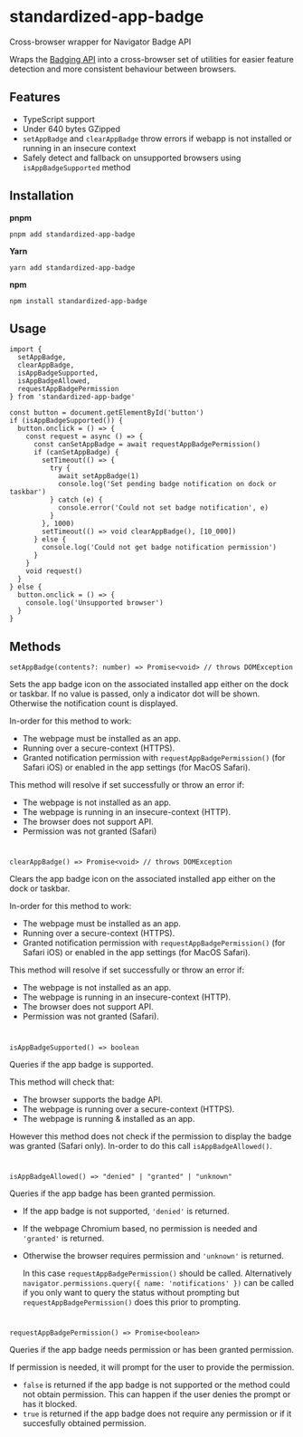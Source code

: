 # standardized-app-badge

Cross-browser wrapper for Navigator Badge API

Wraps the [Badging API](https://developer.mozilla.org/en-US/docs/Web/API/Badging_API)
into a cross-browser set of utilities for easier feature detection
and more consistent behaviour between browsers.

## Features

- TypeScript support
- Under 640 bytes GZipped
- `setAppBadge` and `clearAppBadge` throw errors if webapp is not installed or running in an insecure context
- Safely detect and fallback on unsupported browsers using `isAppBadgeSupported` method

## Installation

**pnpm**

```pnpm
pnpm add standardized-app-badge
```

**Yarn**

```yarn
yarn add standardized-app-badge
```

**npm**

```npm
npm install standardized-app-badge
```

## Usage

```tsx
import { 
  setAppBadge,
  clearAppBadge, 
  isAppBadgeSupported,
  isAppBadgeAllowed,
  requestAppBadgePermission
} from 'standardized-app-badge'

const button = document.getElementById('button')
if (isAppBadgeSupported()) {
  button.onclick = () => {
    const request = async () => {
      const canSetAppBadge = await requestAppBadgePermission()
      if (canSetAppBadge) {
        setTimeout(() => {
          try {
            await setAppBadge(1)
            console.log('Set pending badge notification on dock or taskbar')
          } catch (e) {
            console.error('Could not set badge notification', e)
          }
        }, 1000)
        setTimeout(() => void clearAppBadge(), [10_000])
      } else {
        console.log('Could not get badge notification permission')
      }
    }
    void request()
  }
} else {
  button.onclick = () => {
    console.log('Unsupported browser')
  }
}
```

## Methods

```tsx
setAppBadge(contents?: number) => Promise<void> // throws DOMException
```

Sets the app badge icon on the associated installed
app either on the dock or taskbar.  If no
value is passed, only a indicator dot will be shown.
Otherwise the notification count is displayed.

In-order for this method to work:
- The webpage must be installed as an app.
- Running over a secure-context (HTTPS).
- Granted notification permission with `requestAppBadgePermission()` (for Safari iOS) 
  or enabled in the app settings (for MacOS Safari). 

This method will resolve if set successfully or throw an error if:
- The webpage is not installed as an app.
- The webpage is running in an insecure-context (HTTP).
- The browser does not support API.
- Permission was not granted (Safari)

#

```tsx
clearAppBadge() => Promise<void> // throws DOMException
```

Clears the app badge icon on the associated installed
app either on the dock or taskbar.

In-order for this method to work:
- The webpage must be installed as an app.
- Running over a secure-context (HTTPS).
- Granted notification permission with `requestAppBadgePermission()` (for Safari iOS) 
  or enabled in the app settings (for MacOS Safari).

This method will resolve if set successfully or throw an error if:
- The webpage is not installed as an app.
- The webpage is running in an insecure-context (HTTP).
- The browser does not support API.
- Permission was not granted (Safari).

#

```tsx
isAppBadgeSupported() => boolean
```
Queries if the app badge is supported.

This method will check that:
- The browser supports the badge API.
- The webpage is running over a secure-context (HTTPS).
- The webpage is running & installed as an app.

However this method does not check if the permission 
to display the badge was granted (Safari only).
In-order to do this call `isAppBadgeAllowed()`.

#

```tsx
isAppBadgeAllowed() => "denied" | "granted" | "unknown"
```
Queries if the app badge has been granted permission.
- If the app badge is not supported, `'denied'` is returned.
- If the webpage Chromium based, no permission is needed and `'granted'` is returned.
- Otherwise the browser requires permission and `'unknown'` is returned.
 
  In this case `requestAppBadgePermission()` should be called.
  Alternatively `navigator.permissions.query({ name: 'notifications' })` can be called
  if you only want to query the status without prompting but `requestAppBadgePermission()` does
  this prior to prompting.

#

```tsx
requestAppBadgePermission() => Promise<boolean>
```
Queries if the app badge needs permission or has been granted permission.

If permission is needed, it will prompt for the user to provide the permission.
- `false` is returned if the app badge is not supported or the method could not obtain permission.
  This can happen if the user denies the prompt or has it blocked.
- `true` is returned if the app badge does not require any permission 
   or if it succesfully obtained permission.
